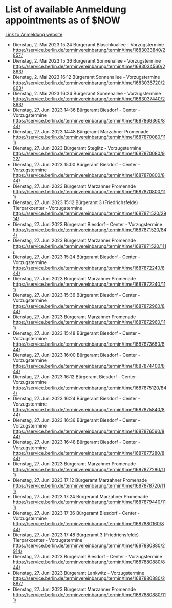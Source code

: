 # List of available Anmeldung appointments as of $NOW
[Link to Anmeldung website](https://service.berlin.de/terminvereinbarung/termin/tag.php?termin=1&anliegen[]=120686&dienstleisterlist=122210,122217,327316,122219,327312,122227,327314,122231,327346,122243,327348,122254,122252,329742,122260,329745,122262,329748,122271,327278,122273,327274,122277,327276,330436,122280,327294,122282,327290,122284,327292,122291,327270,122285,327266,122286,327264,122296,327268,150230,329760,122297,327286,122294,327284,122312,329763,122314,329775,122304,327330,122311,327334,122309,327332,317869,122281,327352,122279,329772,122283,122276,327324,122274,327326,122267,329766,122246,327318,122251,327320,122257,327322,122208,327298,122226,327300&herkunft=http%3A%2F%2Fservice.berlin.de%2Fdienstleistung%2F120686%2F)
- Dienstag, 2. Mai 2023 15:24 Bürgeramt Blaschkoallee - Vorzugstermine https://service.berlin.de/terminvereinbarung/termin/time/1683033840/2857/
- Dienstag, 2. Mai 2023 15:36 Bürgeramt Sonnenallee - Vorzugstermine https://service.berlin.de/terminvereinbarung/termin/time/1683034560/2863/
- Dienstag, 2. Mai 2023 16:12 Bürgeramt Sonnenallee - Vorzugstermine https://service.berlin.de/terminvereinbarung/termin/time/1683036720/2863/
- Dienstag, 2. Mai 2023 16:24 Bürgeramt Sonnenallee - Vorzugstermine https://service.berlin.de/terminvereinbarung/termin/time/1683037440/2863/
- Dienstag, 27. Juni 2023 14:36 Bürgeramt Biesdorf - Center - Vorzugstermine https://service.berlin.de/terminvereinbarung/termin/time/1687869360/844/
- Dienstag, 27. Juni 2023 14:48 Bürgeramt Marzahner Promenade https://service.berlin.de/terminvereinbarung/termin/time/1687870080/111/
- Dienstag, 27. Juni 2023  Bürgeramt Steglitz - Vorzugstermine https://service.berlin.de/terminvereinbarung/termin/time/1687870080/922/
- Dienstag, 27. Juni 2023 15:00 Bürgeramt Biesdorf - Center - Vorzugstermine https://service.berlin.de/terminvereinbarung/termin/time/1687870800/844/
- Dienstag, 27. Juni 2023  Bürgeramt Marzahner Promenade https://service.berlin.de/terminvereinbarung/termin/time/1687870800/111/
- Dienstag, 27. Juni 2023 15:12 Bürgeramt 3 (Friedrichsfelde) Tierparkcenter - Vorzugstermine https://service.berlin.de/terminvereinbarung/termin/time/1687871520/2914/
- Dienstag, 27. Juni 2023  Bürgeramt Biesdorf - Center - Vorzugstermine https://service.berlin.de/terminvereinbarung/termin/time/1687871520/844/
- Dienstag, 27. Juni 2023  Bürgeramt Marzahner Promenade https://service.berlin.de/terminvereinbarung/termin/time/1687871520/111/
- Dienstag, 27. Juni 2023 15:24 Bürgeramt Biesdorf - Center - Vorzugstermine https://service.berlin.de/terminvereinbarung/termin/time/1687872240/844/
- Dienstag, 27. Juni 2023  Bürgeramt Marzahner Promenade https://service.berlin.de/terminvereinbarung/termin/time/1687872240/111/
- Dienstag, 27. Juni 2023 15:36 Bürgeramt Biesdorf - Center - Vorzugstermine https://service.berlin.de/terminvereinbarung/termin/time/1687872960/844/
- Dienstag, 27. Juni 2023  Bürgeramt Marzahner Promenade https://service.berlin.de/terminvereinbarung/termin/time/1687872960/111/
- Dienstag, 27. Juni 2023 15:48 Bürgeramt Biesdorf - Center - Vorzugstermine https://service.berlin.de/terminvereinbarung/termin/time/1687873680/844/
- Dienstag, 27. Juni 2023 16:00 Bürgeramt Biesdorf - Center - Vorzugstermine https://service.berlin.de/terminvereinbarung/termin/time/1687874400/844/
- Dienstag, 27. Juni 2023 16:12 Bürgeramt Biesdorf - Center - Vorzugstermine https://service.berlin.de/terminvereinbarung/termin/time/1687875120/844/
- Dienstag, 27. Juni 2023 16:24 Bürgeramt Biesdorf - Center - Vorzugstermine https://service.berlin.de/terminvereinbarung/termin/time/1687875840/844/
- Dienstag, 27. Juni 2023 16:36 Bürgeramt Biesdorf - Center - Vorzugstermine https://service.berlin.de/terminvereinbarung/termin/time/1687876560/844/
- Dienstag, 27. Juni 2023 16:48 Bürgeramt Biesdorf - Center - Vorzugstermine https://service.berlin.de/terminvereinbarung/termin/time/1687877280/844/
- Dienstag, 27. Juni 2023  Bürgeramt Marzahner Promenade https://service.berlin.de/terminvereinbarung/termin/time/1687877280/111/
- Dienstag, 27. Juni 2023 17:12 Bürgeramt Marzahner Promenade https://service.berlin.de/terminvereinbarung/termin/time/1687878720/111/
- Dienstag, 27. Juni 2023 17:24 Bürgeramt Marzahner Promenade https://service.berlin.de/terminvereinbarung/termin/time/1687879440/111/
- Dienstag, 27. Juni 2023 17:36 Bürgeramt Biesdorf - Center - Vorzugstermine https://service.berlin.de/terminvereinbarung/termin/time/1687880160/844/
- Dienstag, 27. Juni 2023 17:48 Bürgeramt 3 (Friedrichsfelde) Tierparkcenter - Vorzugstermine https://service.berlin.de/terminvereinbarung/termin/time/1687880880/2914/
- Dienstag, 27. Juni 2023  Bürgeramt Biesdorf - Center - Vorzugstermine https://service.berlin.de/terminvereinbarung/termin/time/1687880880/844/
- Dienstag, 27. Juni 2023  Bürgeramt Lankwitz - Vorzugstermine https://service.berlin.de/terminvereinbarung/termin/time/1687880880/2887/
- Dienstag, 27. Juni 2023  Bürgeramt Marzahner Promenade https://service.berlin.de/terminvereinbarung/termin/time/1687880880/111/
